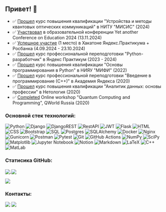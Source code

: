 ## Привет! 👋

- ✅ [Прошел](https://github.com/AIGarifullin/AIGarifullin/blob/main/portfolio/Гарифуллин%20А.И.%20Удостоверение%20МИСИС%202024.pdf) курс повышения квалификации "Устройства и методы квантовых оптических коммуникаций" в НИТУ "МИСИС" (2024)
- ✅ [Участвовал](https://github.com/AIGarifullin/AIGarifullin/blob/main/portfolio/Гарифуллин%20А.И.%20Сертификат%20участника%20YACe%202024.pdf) в образовательной конференции Yet another Conference on Education 2024 (13.11.2024)
- ✅ [Успешное участие](https://github.com/AIGarifullin/AIGarifullin/blob/main/portfolio/Гарифуллин%20А.И.%20Диплом%20Хакатон%20Росбанк%202024.pdf) (1 место) в Хакатоне Яндекс.Практикума + Росбанка (4.09.2024 - 23.10.2024)
- ✅ [Прошел](https://github.com/AIGarifullin/AIGarifullin/blob/main/portfolio/Гарифуллин%20А.И.%20Диплом%20Я.П.%202024.pdf) курс профессиональной переподготовки "Python-разработчик" в Яндекс Практикум (2023 - 2024)
- ✅ [Прошел](https://github.com/AIGarifullin/AIGarifullin/blob/main/portfolio/Гарифуллин%20А.И.%20Удостоверение%20Python%202022.pdf) курс повышения квалификации "Основы программирования в Python" в НИЯУ "МИФИ" (2022)
- ✅ [Прошел](https://github.com/AIGarifullin/AIGarifullin/blob/main/portfolio/Garifullin%20A.I.%20Stepik-certificate-363-e94a311%202020.pdf) курс профессиональной переподготовки "Введение в программирование (С++)" в Академия Яндекса (2020)
- ✅ [Прошел](https://github.com/AIGarifullin/AIGarifullin/blob/main/portfolio/Гарифуллин%20А.И.%20Certificate.%20Data%20analysis.%20Introduction%20to%20the%20profession%202020.pdf) курс повышения квалификации "Аналитик данных: основы профессии" в Нетология (2020)
- ✅ [Completed](https://github.com/AIGarifullin/AIGarifullin/blob/main/portfolio/Garifullin%20A.I.%20Diploma%20QRussia%202020.pdf) Online workshop "Quantum Computing and Programming", QWorld Russia (2020)
<!-- - 🌱 Мой профиль на [LeetCode](https://leetcode.com/AunLjRk3dt/) -->


### Основной стек технологий:
![Python](https://img.shields.io/badge/Python-3776AB?style=for-the-badge&logo=python&logoColor=white)
![Django](https://img.shields.io/badge/Django-092E20?style=for-the-badge&logo=django&logoColor=white)
![DjangoREST](https://img.shields.io/badge/DJANGO-REST-092E20?style=for-the-badge&logo=django&logoColor=white&color=ff1709&labelColor=gray)
![RestAPI](https://img.shields.io/badge/-REST%20API-007EC0?style=for-the-badge)
![JWT](https://img.shields.io/badge/JWT-092E20?style=for-the-badge&logo=JSON%20web%20tokens)
![Flask](https://img.shields.io/badge/FLASK-000000?style=for-the-badge&logo=flask&logoColor=white)
![HTML](https://img.shields.io/badge/-HTML5-E34F26?style=for-the-badge&logo=html5&logoColor=white)
![CSS](https://img.shields.io/badge/-CSS3-1572B6?style=for-the-badge&logo=css3&logoColor=white)
![Bootstrap](https://img.shields.io/badge/Bootstrap-563D7C?style=for-the-badge&logo=bootstrap&logoColor=white)
![SQL](https://img.shields.io/badge/SQLite-07405E?style=for-the-badge&logo=sqlite&logoColor=white)
![Postgres](https://img.shields.io/badge/-PostgreSQL-336791?style=for-the-badge&logo=postgresql&logoColor=white)
![SQLAlchemy](https://img.shields.io/badge/SQLALCHEMY-D71F00?style=for-the-badge&logo=sqlalchemy&logoColor=white&logoSize=auto)
![Docker](https://img.shields.io/badge/-Docker-2496ED?style=for-the-badge&logo=docker&logoColor=white)
![Nginx](https://img.shields.io/badge/nginx-%23009639.svg?style=for-the-badge&logo=nginx&logoColor=white)
![Gunicorn](https://img.shields.io/badge/gunicorn-%298729.svg?style=for-the-badge&logo=gunicorn&logoColor=white)
![Postman](https://img.shields.io/badge/-Postman-FF6C37?style=for-the-badge&logo=postman&logoColor=white)
![Pytest](https://img.shields.io/badge/-Pytest-007EC0?style=for-the-badge&logo=pytest&logoColor=white)
![Git](https://img.shields.io/badge/-Git-F05032?style=for-the-badge&logo=Git&logoColor=white)
![GitHub Actions](https://img.shields.io/badge/github%20actions-%232671E5.svg?style=for-the-badge&logo=githubactions&logoColor=white)
![NumPy](https://img.shields.io/badge/numpy-336791?style=for-the-badge&logo=numpy&logoColor=white)
![SciPy](https://img.shields.io/badge/SciPy-336791?style=for-the-badge&logo=scipy&logoColor=%white)
![Matplotlib](https://img.shields.io/badge/-Matplotlib-007EC0?style=for-the-badge&logo=matplotlib&logoColor=white)
![Jupyter Notebook](https://img.shields.io/badge/jupyter-336791?style=for-the-badge&logo=jupyter&logoColor=white)
![Notion](https://img.shields.io/badge/Notion-%23000000.svg?style=for-the-badge&logo=notion&logoColor=white)
![Markdown](https://img.shields.io/badge/markdown-092E20?style=for-the-badge&logo=markdown&logoColor=white)
![LaTeX](https://img.shields.io/badge/latex-336791?style=for-the-badge&logo=latex&logoColor=white)
![C++](https://img.shields.io/badge/C%2B%2B-00599C?style=for-the-badge&logo=c%2B%2B&logoColor=white)
![MatLab](https://img.shields.io/badge/-MATLAB%20-007EC0?style=for-the-badge)

### Статисика GitHub:
<a href="https://github.com/AIGarifullin">
  <img align="center" src="https://github-readme-stats.vercel.app/api/top-langs/?username=AIGarifullin&layout=compact&theme=tokyonight&&hide=Jupyter%20Notebook" />
  <img align="center" src="https://github-readme-stats.vercel.app/api?username=AIGarifullin&show_icons=true&theme=ambient_gradient&hide_title=true" />
</a>

![](https://komarev.com/ghpvc/?username=AIGarifullin)

### Контакты:
<a href="https://t.me/aig3pc"><img src="https://img.shields.io/badge/Telegram-2CA5E0?style=for-the-badge&logo=telegram&logoColor=white"></a>
<a href="mailto:adel-garifullin@mail.ru"><img src="https://img.shields.io/badge/Email-D14836?style=for-the-badge&logo=gmail&logoColor=white"></a>

<!--
**AIGarifullin/AIGarifullin** is a ✨ _special_ ✨ repository because its `README.md` (this file) appears on your GitHub profile.

Here are some ideas to get you started:

- 🔭 I’m currently working on ...
- 🌱 I’m currently learning ...
- 👯 I’m looking to collaborate on ...
- 🤔 I’m looking for help with ...
- 💬 Ask me about ...
- 📫 How to reach me: ...
- 😄 Pronouns: ...
- ⚡ Fun fact: ...
-->
